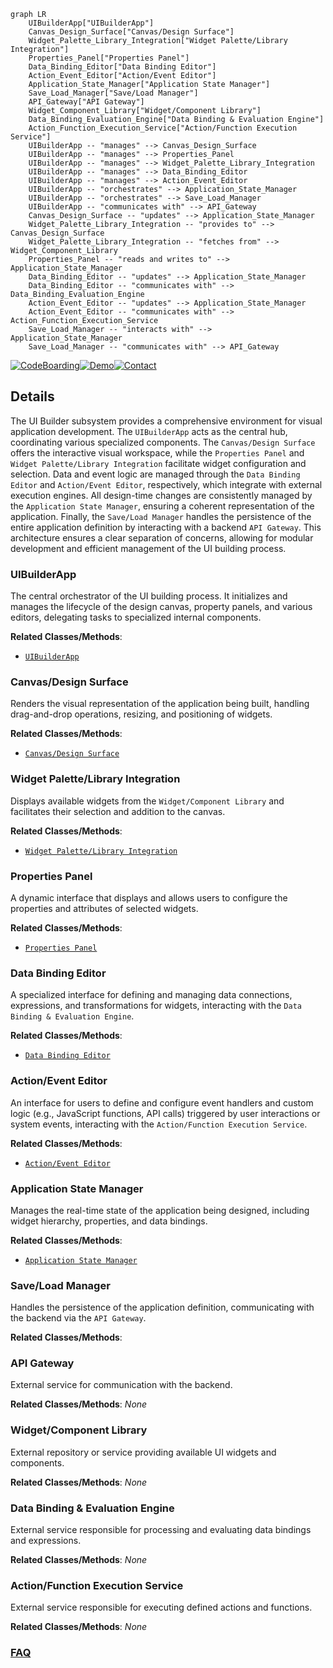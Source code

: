 ```mermaid
graph LR
    UIBuilderApp["UIBuilderApp"]
    Canvas_Design_Surface["Canvas/Design Surface"]
    Widget_Palette_Library_Integration["Widget Palette/Library Integration"]
    Properties_Panel["Properties Panel"]
    Data_Binding_Editor["Data Binding Editor"]
    Action_Event_Editor["Action/Event Editor"]
    Application_State_Manager["Application State Manager"]
    Save_Load_Manager["Save/Load Manager"]
    API_Gateway["API Gateway"]
    Widget_Component_Library["Widget/Component Library"]
    Data_Binding_Evaluation_Engine["Data Binding & Evaluation Engine"]
    Action_Function_Execution_Service["Action/Function Execution Service"]
    UIBuilderApp -- "manages" --> Canvas_Design_Surface
    UIBuilderApp -- "manages" --> Properties_Panel
    UIBuilderApp -- "manages" --> Widget_Palette_Library_Integration
    UIBuilderApp -- "manages" --> Data_Binding_Editor
    UIBuilderApp -- "manages" --> Action_Event_Editor
    UIBuilderApp -- "orchestrates" --> Application_State_Manager
    UIBuilderApp -- "orchestrates" --> Save_Load_Manager
    UIBuilderApp -- "communicates with" --> API_Gateway
    Canvas_Design_Surface -- "updates" --> Application_State_Manager
    Widget_Palette_Library_Integration -- "provides to" --> Canvas_Design_Surface
    Widget_Palette_Library_Integration -- "fetches from" --> Widget_Component_Library
    Properties_Panel -- "reads and writes to" --> Application_State_Manager
    Data_Binding_Editor -- "updates" --> Application_State_Manager
    Data_Binding_Editor -- "communicates with" --> Data_Binding_Evaluation_Engine
    Action_Event_Editor -- "updates" --> Application_State_Manager
    Action_Event_Editor -- "communicates with" --> Action_Function_Execution_Service
    Save_Load_Manager -- "interacts with" --> Application_State_Manager
    Save_Load_Manager -- "communicates with" --> API_Gateway
```

[![CodeBoarding](https://img.shields.io/badge/Generated%20by-CodeBoarding-9cf?style=flat-square)](https://github.com/CodeBoarding/GeneratedOnBoardings)[![Demo](https://img.shields.io/badge/Try%20our-Demo-blue?style=flat-square)](https://www.codeboarding.org/demo)[![Contact](https://img.shields.io/badge/Contact%20us%20-%20contact@codeboarding.org-lightgrey?style=flat-square)](mailto:contact@codeboarding.org)

## Details

The UI Builder subsystem provides a comprehensive environment for visual application development. The `UIBuilderApp` acts as the central hub, coordinating various specialized components. The `Canvas/Design Surface` offers the interactive visual workspace, while the `Properties Panel` and `Widget Palette/Library Integration` facilitate widget configuration and selection. Data and event logic are managed through the `Data Binding Editor` and `Action/Event Editor`, respectively, which integrate with external execution engines. All design-time changes are consistently managed by the `Application State Manager`, ensuring a coherent representation of the application. Finally, the `Save/Load Manager` handles the persistence of the entire application definition by interacting with a backend `API Gateway`. This architecture ensures a clear separation of concerns, allowing for modular development and efficient management of the UI building process.

### UIBuilderApp
The central orchestrator of the UI building process. It initializes and manages the lifecycle of the design canvas, property panels, and various editors, delegating tasks to specialized internal components.


**Related Classes/Methods**:

- <a href="https://github.com/appsmithorg/appsmith/blob/release/app/client/src/pages/AppIDE/AppIDE.tsx" target="_blank" rel="noopener noreferrer">`UIBuilderApp`</a>


### Canvas/Design Surface
Renders the visual representation of the application being built, handling drag-and-drop operations, resizing, and positioning of widgets.


**Related Classes/Methods**:

- <a href="https://github.com/appsmithorg/appsmith/blob/release/app/client/src/pages/Editor/Canvas.tsx" target="_blank" rel="noopener noreferrer">`Canvas/Design Surface`</a>


### Widget Palette/Library Integration
Displays available widgets from the `Widget/Component Library` and facilitates their selection and addition to the canvas.


**Related Classes/Methods**:

- <a href="https://github.com/appsmithorg/appsmith/blob/release/app/client/src/pages/Editor/widgetSidebar/UIEntitySidebar.tsx" target="_blank" rel="noopener noreferrer">`Widget Palette/Library Integration`</a>


### Properties Panel
A dynamic interface that displays and allows users to configure the properties and attributes of selected widgets.


**Related Classes/Methods**:

- <a href="https://github.com/appsmithorg/appsmith/blob/release/app/client/src/pages/Editor/PropertyPane/index.tsx" target="_blank" rel="noopener noreferrer">`Properties Panel`</a>


### Data Binding Editor
A specialized interface for defining and managing data connections, expressions, and transformations for widgets, interacting with the `Data Binding & Evaluation Engine`.


**Related Classes/Methods**:

- <a href="https://github.com/appsmithorg/appsmith/blob/release/app/client/src/pages/Editor/PropertyPane/PropertyPaneConnections.tsx" target="_blank" rel="noopener noreferrer">`Data Binding Editor`</a>


### Action/Event Editor
An interface for users to define and configure event handlers and custom logic (e.g., JavaScript functions, API calls) triggered by user interactions or system events, interacting with the `Action/Function Execution Service`.


**Related Classes/Methods**:

- <a href="https://github.com/appsmithorg/appsmith/blob/release/app/client/src/PluginActionEditor/PluginActionEditor.tsx" target="_blank" rel="noopener noreferrer">`Action/Event Editor`</a>


### Application State Manager
Manages the real-time state of the application being designed, including widget hierarchy, properties, and data bindings.


**Related Classes/Methods**:

- <a href="https://github.com/appsmithorg/appsmith/blob/release/app/client/src/sagas/selectors.tsx" target="_blank" rel="noopener noreferrer">`Application State Manager`</a>


### Save/Load Manager
Handles the persistence of the application definition, communicating with the backend via the `API Gateway`.


**Related Classes/Methods**:



### API Gateway
External service for communication with the backend.


**Related Classes/Methods**: _None_

### Widget/Component Library
External repository or service providing available UI widgets and components.


**Related Classes/Methods**: _None_

### Data Binding & Evaluation Engine
External service responsible for processing and evaluating data bindings and expressions.


**Related Classes/Methods**: _None_

### Action/Function Execution Service
External service responsible for executing defined actions and functions.


**Related Classes/Methods**: _None_



### [FAQ](https://github.com/CodeBoarding/GeneratedOnBoardings/tree/main?tab=readme-ov-file#faq)